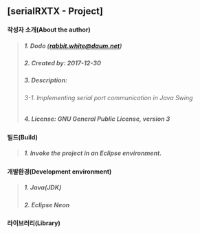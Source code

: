 ## [serialRXTX - Project]

#### 작성자 소개(About the author)
> ##### 1. Dodo (rabbit.white@daum.net)
> ##### 2. Created by: 2017-12-30
> ##### 3. Description: 
> ###### 3-1. Implementing serial port communication in Java Swing
> ##### 4. License: GNU General Public License, version 3

#### 빌드(Build)
> ##### 1. Invoke the project in an Eclipse environment.

#### 개발환경(Development environment)
> ##### 1. Java(JDK)
> ##### 2. Eclipse Neon

#### 라이브러리(Library)

